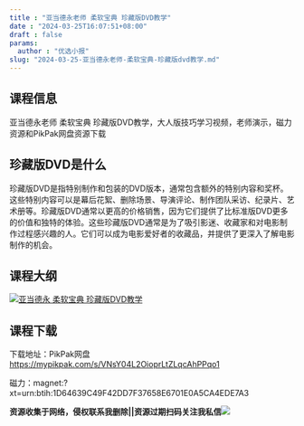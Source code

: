 ```yaml
---
title : "亚当德永老师 柔软宝典 珍藏版DVD教学"
date : "2024-03-25T16:07:51+08:00"
draft : false
params:
  author : "优选小报"
slug: "2024-03-25-亚当德永老师-柔软宝典-珍藏版dvd教学.md"
---
```


## 课程信息

亚当德永老师 柔软宝典 珍藏版DVD教学，大人版技巧学习视频，老师演示，磁力资源和PikPak网盘资源下载

## 珍藏版DVD是什么

珍藏版DVD是指特别制作和包装的DVD版本，通常包含额外的特别内容和奖杯。这些特别内容可以是幕后花絮、删除场景、导演评论、制作团队采访、纪录片、艺术册等。珍藏版DVD通常以更高的价格销售，因为它们提供了比标准版DVD更多的价值和独特的体验。这些珍藏版DVD通常是为了吸引影迷、收藏家和对电影制作过程感兴趣的人。它们可以成为电影爱好者的收藏品，并提供了更深入了解电影制作的机会。

## 课程大纲

[![亚当德永 柔软宝典
珍藏版DVD教学](//img7-1.zhekoulieshou.com/mmbiz_jpg/iaHBVewvSIbAjcr9g6TlCXSfiaDqkbzuEz4406rHGHbuTeUEQnE3RI02TOGxzsibLnrrNIhlG4vt5CiaIbRTtMlibCw/0)](//img7-1.zhekoulieshou.com/mmbiz_jpg/iaHBVewvSIbAjcr9g6TlCXSfiaDqkbzuEz4406rHGHbuTeUEQnE3RI02TOGxzsibLnrrNIhlG4vt5CiaIbRTtMlibCw/0)

## 课程下载

下载地址：PikPak网盘 https://mypikpak.com/s/VNsY04L2OioprLtZLqcAhPPqo1

磁力：magnet:?xt=urn:btih:1D64639C49F42DD7F37658E6701E0A5CA4EDE7A3

**资源收集于网络，侵权联系我删除||资源过期扫码关注我私信**![](//img7-1.zhekoulieshou.com/mmbiz_jpg/iaHBVewvSIbAjcr9g6TlCXSfiaDqkbzuEzp207hVzPqT4YGQOAazQ1KNHCeACbia5Lzq4Ckwibe48iar1q7lgVP1o3w/640?wx_fmt=jpeg&from=appmsg)


